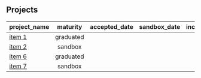 ## Projects

| **project_name** | **maturity** | **accepted_date** | **sandbox_date** | **incubating_date** | **graduated_date** | **archived_date** | **num_security_audits** | **last_security_audit_date** |
| :--------------- | :----------: | :---------------: | :--------------: | :-----------------: | :----------------: | :---------------: | :---------------------: | :--------------------------: |
[item 1](https://cncf.io) | graduated |  |  |  |  |  | 0 |  |
[item 2](https://cncf.io) | sandbox |  |  |  |  |  | 0 |  |
[item 6](https://cncf.io) | graduated |  |  |  |  |  | 0 |  |
[item 7](https://cncf.io) | sandbox |  |  |  |  |  | 0 |  |